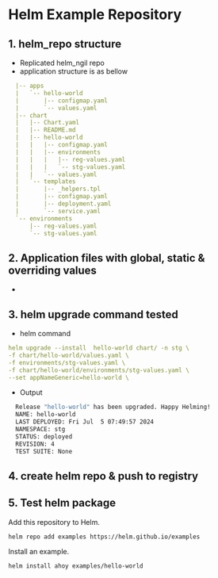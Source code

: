 # Helm Example Repository
## 1. helm_repo structure
  * Replicated helm_ngil repo
  * application structure is as bellow
  ````yaml
	|-- apps
	|   `-- hello-world
	|       |-- configmap.yaml
	|       `-- values.yaml
	|-- chart
	|   |-- Chart.yaml
	|   |-- README.md
	|   |-- hello-world
	|   |   |-- configmap.yaml
	|   |   |-- environments
	|   |   |   |-- reg-values.yaml
	|   |   |   `-- stg-values.yaml
	|   |   `-- values.yaml
	|   `-- templates
	|       |-- _helpers.tpl
	|       |-- configmap.yaml
	|       |-- deployment.yaml
	|       `-- service.yaml
	`-- environments
		|-- reg-values.yaml
		`-- stg-values.yaml

  ````
## 2. Application files with global, static & overriding values
  * 

## 3. helm upgrade command tested
  * helm command 
  ````yaml
  helm upgrade --install  hello-world chart/ -n stg \
  -f chart/hello-world/values.yaml \
  -f environments/stg-values.yaml \
  -f chart/hello-world/environments/stg-values.yaml \
  --set appNameGeneric=hello-world \
  ````
  * Output
  ````bash
    Release "hello-world" has been upgraded. Happy Helming!
    NAME: hello-world
    LAST DEPLOYED: Fri Jul  5 07:49:57 2024
    NAMESPACE: stg
    STATUS: deployed
    REVISION: 4
    TEST SUITE: None
  ````
## 4. create helm repo & push to registry

## 5. Test helm package 

Add this repository to Helm.

```
helm repo add examples https://helm.github.io/examples
```

Install an example.

```
helm install ahoy examples/hello-world
```
